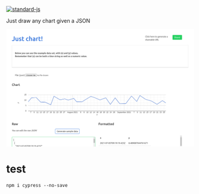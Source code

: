 [![standard-js](https://img.shields.io/badge/coding%20style-standard-brightgreen.svg?style=flat-square)](http://standardjs.com/)

Just draw any chart given a JSON

![.github/assets/preview.png](https://github.com/christian-fei/justchart/blob/master/.github/assets/preview.png?raw=true)


# test

```
npm i cypress --no-save
```